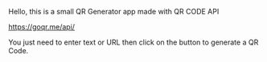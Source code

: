 Hello, this is a small QR Generator app made with QR CODE API 

https://goqr.me/api/

You just need to enter text or URL then click on the button to generate a QR Code. 